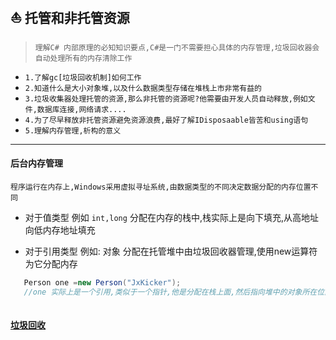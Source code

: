 :sailboat: 托管和非托管资源
----
> `理解C# 内部原理的必知知识要点,C#是一门不需要担心具体的内存管理,垃圾回收器会自动处理所有的内存清除工作`
* `1.了解gc[垃圾回收机制]如何工作`
* `2.知道什么是大小对象堆,以及什么数据类型存储在堆栈上市非常有益的`
* `3.垃圾收集器处理托管的资源,那么非托管的资源呢?他需要由开发人员自动释放,例如文件,数据库连接,网络请求....`
* `4.为了尽早释放非托管资源避免资源浪费,最好了解IDisposaable皆苦和using语句`
* `5.理解内存管理,析构的意义`

----
#### 后台内存管理
`程序运行在内存上,Windows采用虚拟寻址系统,由数据类型的不同决定数据分配的内存位置不同`

* 对于值类型 例如 `int,long` 分配在内存的栈中,栈实际上是向下填充,从高地址向低内存地址填充

* 对于引用类型 例如: 对象 分配在托管堆中由垃圾回收器管理,使用new运算符为它分配内存

```C#
   Person one =new Person("JxKicker");
   //one 实际上是一个引用,类似于一个指针,他是分配在栈上面,然后指向堆中的对象所在位置
  
```

#### [垃圾回收](https://docs.microsoft.com/zh-cn/dotnet/standard/garbage-collection/index)
